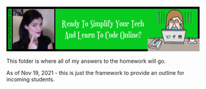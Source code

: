 <a href='https://www.learntocodeonline.com/'><img src='https://github.com/ProsperousHeart/TrainingUsingJupyter/blob/master/IMGs/learn-to-code-online.png?raw=true'></a>

This folder is where all of my answers to the homework will go.

As of Nov 19, 2021 - this is just the framework to provide an outline for incoming students.